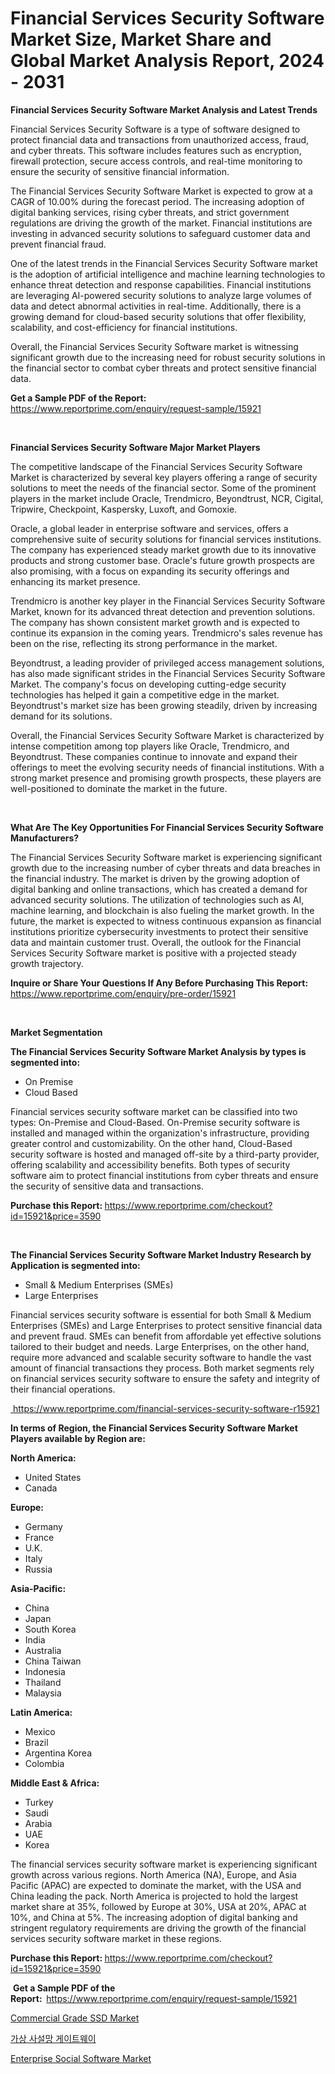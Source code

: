 <p><h1>Financial Services Security Software Market Size, Market Share and Global Market Analysis Report, 2024 - 2031</h1></p><p><strong>Financial Services Security Software Market Analysis and Latest Trends</strong></p>
<p><p>Financial Services Security Software is a type of software designed to protect financial data and transactions from unauthorized access, fraud, and cyber threats. This software includes features such as encryption, firewall protection, secure access controls, and real-time monitoring to ensure the security of sensitive financial information.</p><p>The Financial Services Security Software Market is expected to grow at a CAGR of 10.00% during the forecast period. The increasing adoption of digital banking services, rising cyber threats, and strict government regulations are driving the growth of the market. Financial institutions are investing in advanced security solutions to safeguard customer data and prevent financial fraud.</p><p>One of the latest trends in the Financial Services Security Software market is the adoption of artificial intelligence and machine learning technologies to enhance threat detection and response capabilities. Financial institutions are leveraging AI-powered security solutions to analyze large volumes of data and detect abnormal activities in real-time. Additionally, there is a growing demand for cloud-based security solutions that offer flexibility, scalability, and cost-efficiency for financial institutions.</p><p>Overall, the Financial Services Security Software market is witnessing significant growth due to the increasing need for robust security solutions in the financial sector to combat cyber threats and protect sensitive financial data.</p></p>
<p><strong>Get a Sample PDF of the Report:&nbsp;</strong> <a href="https://www.reportprime.com/enquiry/request-sample/15921">https://www.reportprime.com/enquiry/request-sample/15921</a></p>
<p>&nbsp;</p>
<p><strong>Financial Services Security Software Major Market Players</strong></p>
<p><p>The competitive landscape of the Financial Services Security Software Market is characterized by several key players offering a range of security solutions to meet the needs of the financial sector. Some of the prominent players in the market include Oracle, Trendmicro, Beyondtrust, NCR, Cigital, Tripwire, Checkpoint, Kaspersky, Luxoft, and Gomoxie.</p><p>Oracle, a global leader in enterprise software and services, offers a comprehensive suite of security solutions for financial services institutions. The company has experienced steady market growth due to its innovative products and strong customer base. Oracle's future growth prospects are also promising, with a focus on expanding its security offerings and enhancing its market presence.</p><p>Trendmicro is another key player in the Financial Services Security Software Market, known for its advanced threat detection and prevention solutions. The company has shown consistent market growth and is expected to continue its expansion in the coming years. Trendmicro's sales revenue has been on the rise, reflecting its strong performance in the market.</p><p>Beyondtrust, a leading provider of privileged access management solutions, has also made significant strides in the Financial Services Security Software Market. The company's focus on developing cutting-edge security technologies has helped it gain a competitive edge in the market. Beyondtrust's market size has been growing steadily, driven by increasing demand for its solutions.</p><p>Overall, the Financial Services Security Software Market is characterized by intense competition among top players like Oracle, Trendmicro, and Beyondtrust. These companies continue to innovate and expand their offerings to meet the evolving security needs of financial institutions. With a strong market presence and promising growth prospects, these players are well-positioned to dominate the market in the future.</p></p>
<p>&nbsp;</p>
<p><strong>What Are The Key Opportunities For Financial Services Security Software Manufacturers?</strong></p>
<p><p>The Financial Services Security Software market is experiencing significant growth due to the increasing number of cyber threats and data breaches in the financial industry. The market is driven by the growing adoption of digital banking and online transactions, which has created a demand for advanced security solutions. The utilization of technologies such as AI, machine learning, and blockchain is also fueling the market growth. In the future, the market is expected to witness continuous expansion as financial institutions prioritize cybersecurity investments to protect their sensitive data and maintain customer trust. Overall, the outlook for the Financial Services Security Software market is positive with a projected steady growth trajectory.</p></p>
<p><strong>Inquire or Share Your Questions If Any Before Purchasing This Report:</strong> <a href="https://www.reportprime.com/enquiry/pre-order/15921">https://www.reportprime.com/enquiry/pre-order/15921</a></p>
<p>&nbsp;</p>
<p><strong>Market Segmentation</strong></p>
<p><strong>The Financial Services Security Software Market Analysis by types is segmented into:</strong></p>
<p><ul><li>On Premise</li><li>Cloud Based</li></ul></p>
<p><p>Financial services security software market can be classified into two types: On-Premise and Cloud-Based. On-Premise security software is installed and managed within the organization's infrastructure, providing greater control and customizability. On the other hand, Cloud-Based security software is hosted and managed off-site by a third-party provider, offering scalability and accessibility benefits. Both types of security software aim to protect financial institutions from cyber threats and ensure the security of sensitive data and transactions.</p></p>
<p><strong>Purchase this Report:&nbsp;</strong><a href="https://www.reportprime.com/checkout?id=15921&price=3590">https://www.reportprime.com/checkout?id=15921&price=3590</a></p>
<p>&nbsp;</p>
<p><strong>The Financial Services Security Software Market Industry Research by Application is segmented into:</strong></p>
<p><ul><li>Small & Medium Enterprises (SMEs)</li><li>Large Enterprises</li></ul></p>
<p><p>Financial services security software is essential for both Small & Medium Enterprises (SMEs) and Large Enterprises to protect sensitive financial data and prevent fraud. SMEs can benefit from affordable yet effective solutions tailored to their budget and needs. Large Enterprises, on the other hand, require more advanced and scalable security software to handle the vast amount of financial transactions they process. Both market segments rely on financial services security software to ensure the safety and integrity of their financial operations.</p></p>
<p><a href="https://www.reportprime.com/financial-services-security-software-r15921">&nbsp;https://www.reportprime.com/financial-services-security-software-r15921</a></p>
<p><strong>In terms of Region, the Financial Services Security Software Market Players available by Region are:</strong></p>
<p>
    <p> <strong> North America: </strong>
        <ul>
            <li>United States</li>
            <li>Canada</li>
        </ul>
        </p> 
    <p> <strong> Europe: </strong>
        <ul>
            <li>Germany</li>
            <li>France</li>
            <li>U.K.</li>
            <li>Italy</li>
            <li>Russia</li>
        </ul>
        </p> 
    <p> <strong> Asia-Pacific: </strong>
        <ul>
            <li>China</li>
            <li>Japan</li>
            <li>South Korea</li>
            <li>India</li>
            <li>Australia</li>
            <li>China Taiwan</li>
            <li>Indonesia</li>
            <li>Thailand</li>
            <li>Malaysia</li>
        </ul>
        </p> 
    <p> <strong> Latin America: </strong>
        <ul>
            <li>Mexico</li>
            <li>Brazil</li>
            <li>Argentina Korea</li>
            <li>Colombia</li>
        </ul>
        </p> 
    <p> <strong> Middle East & Africa: </strong>
        <ul>
            <li>Turkey</li>
            <li>Saudi</li>
            <li>Arabia</li>
            <li>UAE</li>
            <li>Korea</li>
        </ul>
    </p>
    </p>
<p><p>The financial services security software market is experiencing significant growth across various regions. North America (NA), Europe, and Asia Pacific (APAC) are expected to dominate the market, with the USA and China leading the pack. North America is projected to hold the largest market share at 35%, followed by Europe at 30%, USA at 20%, APAC at 10%, and China at 5%. The increasing adoption of digital banking and stringent regulatory requirements are driving the growth of the financial services security software market in these regions.</p></p>
<p><strong>Purchase this Report: </strong><a href="https://www.reportprime.com/checkout?id=15921&price=3590">https://www.reportprime.com/checkout?id=15921&price=3590</a></p>
<p>&nbsp;<strong>Get a Sample PDF of the Report:&nbsp;&nbsp;</strong><a href="https://www.reportprime.com/enquiry/request-sample/15921">https://www.reportprime.com/enquiry/request-sample/15921</a></p>
<p><strong></strong></p>
<p><p><a href="https://three-jumbo-f6d.notion.site/Commercial-Grade-SSD-Market-Furnishes-Information-on-Market-Share-Market-Trends-and-Market-Growth-8869d940393b486f881c6dae329770fe">Commercial Grade SSD Market</a></p><p><a href="https://github.com/jntpkh496620/Market-Research-Report-List-1/blob/main/218251623786.md">가상 사설망 게이트웨이</a></p><p><a href="https://github.com/NorbertYates/Market-Research-Report-List-4/blob/main/enterprise-social-software-market.md">Enterprise Social Software Market</a></p></p>